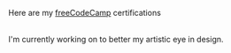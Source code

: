Here are my [freeCodeCamp](https://www.freecodecamp.org/JeremiasRy) certifications

<br/>I'm currently working on to better my artistic eye in design.

<!--
**JeremiasRy/JeremiasRy** is a ✨ _special_ ✨ repository because its `README.md` (this file) appears on your GitHub profile.

Here are some ideas to get you started:

- 🔭 I’m currently working on ...
- 🌱 I’m currently learning ...
- 👯 I’m looking to collaborate on ...
- 🤔 I’m looking for help with ...
- 💬 Ask me about ...
- 📫 How to reach me: ...
- 😄 Pronouns: ...
- ⚡ Fun fact: ...
-->
